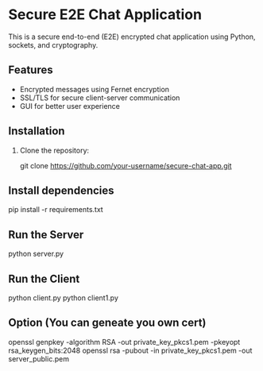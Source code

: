 # Secure E2E Chat Application

This is a secure end-to-end (E2E) encrypted chat application using Python, sockets, and cryptography.

## Features
- Encrypted messages using Fernet encryption
- SSL/TLS for secure client-server communication
- GUI for better user experience

## Installation
1. Clone the repository:

   git clone https://github.com/your-username/secure-chat-app.git

## Install dependencies
pip install -r requirements.txt

## Run the Server
python server.py

## Run the Client
python client.py
python client1.py

## Option (You can geneate you own cert)
openssl genpkey -algorithm RSA -out private_key_pkcs1.pem -pkeyopt rsa_keygen_bits:2048
openssl rsa -pubout -in private_key_pkcs1.pem -out server_public.pem

